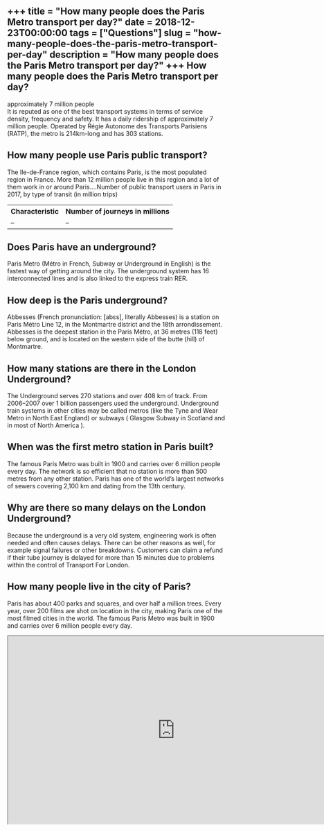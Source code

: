 +++
title = "How many people does the Paris Metro transport per day?"
date = 2018-12-23T00:00:00
tags = ["Questions"]
slug = "how-many-people-does-the-paris-metro-transport-per-day"
description = "How many people does the Paris Metro transport per day?"
+++
How many people does the Paris Metro transport per day?
-------------------------------------------------------

approximately 7 million people  
It is reputed as one of the best transport systems in terms of service density, frequency and safety. It has a daily ridership of approximately 7 million people. Operated by Régie Autonome des Transports Parisiens (RATP), the metro is 214km-long and has 303 stations.

How many people use Paris public transport?
-------------------------------------------

The Ile-de-France region, which contains Paris, is the most populated region in France. More than 12 million people live in this region and a lot of them work in or around Paris….Number of public transport users in Paris in 2017, by type of transit (in million trips)

<table><tr><th>Characteristic</th><th>Number of journeys in millions</th></tr><tr><td>–</td><td>–</td></tr></table>

Does Paris have an underground?
-------------------------------

Paris Metro (Métro in French, Subway or Underground in English) is the fastest way of getting around the city. The underground system has 16 interconnected lines and is also linked to the express train RER.

How deep is the Paris underground?
----------------------------------

Abbesses (French pronunciation: ​\[abɛs\], literally Abbesses) is a station on Paris Métro Line 12, in the Montmartre district and the 18th arrondissement. Abbesses is the deepest station in the Paris Métro, at 36 metres (118 feet) below ground, and is located on the western side of the butte (hill) of Montmartre.

How many stations are there in the London Underground?
------------------------------------------------------

The Underground serves 270 stations and over 408 km of track. From 2006–2007 over 1 billion passengers used the underground. Underground train systems in other cities may be called metros (like the Tyne and Wear Metro in North East England) or subways ( Glasgow Subway in Scotland and in most of North America ).

When was the first metro station in Paris built?
------------------------------------------------

The famous Paris Metro was built in 1900 and carries over 6 million people every day. The network is so efficient that no station is more than 500 metres from any other station. Paris has one of the world’s largest networks of sewers covering 2,100 km and dating from the 13th century.

Why are there so many delays on the London Underground?
-------------------------------------------------------

Because the underground is a very old system, engineering work is often needed and often causes delays. There can be other reasons as well, for example signal failures or other breakdowns. Customers can claim a refund if their tube journey is delayed for more than 15 minutes due to problems within the control of Transport For London.

How many people live in the city of Paris?
------------------------------------------

Paris has about 400 parks and squares, and over half a million trees. Every year, over 200 films are shot on location in the city, making Paris one of the most filmed cities in the world. The famous Paris Metro was built in 1900 and carries over 6 million people every day.

<iframe allow="accelerometer; autoplay; clipboard-write; encrypted-media; gyroscope; picture-in-picture" allowfullscreen="" class="__youtube_prefs__  epyt-is-override  no-lazyload" data-no-lazy="1" data-origheight="433" data-origwidth="770" data-skipgform_ajax_framebjll="" height="433" id="_ytid_23247" loading="lazy" src="https://www.youtube.com/embed/-ryeh9oZr8Q?enablejsapi=1&autoplay=0&cc_load_policy=0&cc_lang_pref=&iv_load_policy=1&loop=0&modestbranding=0&rel=1&fs=1&playsinline=0&autohide=2&theme=dark&color=red&controls=1&" title="YouTube player" width="770"></iframe>